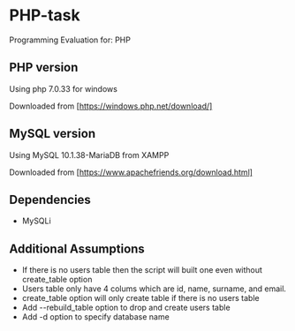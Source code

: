 # PHP-task
Programming Evaluation for: PHP

## PHP version
Using php 7.0.33 for windows

Downloaded from [https://windows.php.net/download/]

## MySQL version
Using MySQL 10.1.38-MariaDB from XAMPP

Downloaded from [https://www.apachefriends.org/download.html]

## Dependencies
- MySQLi

## Additional Assumptions
- If there is no users table then the script will built one even without create_table option
- Users table only have 4 colums which are id, name, surname, and email.
- create_table option will only create table if there is no users table
- Add --rebuild_table option to drop and create users table
- Add -d option to specify database name